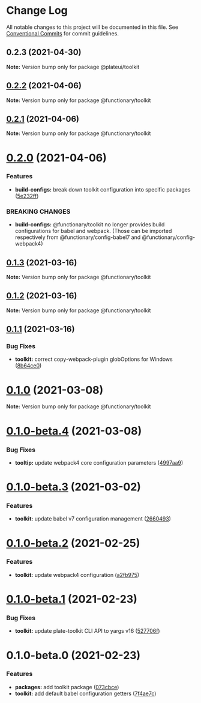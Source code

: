 # Change Log

All notable changes to this project will be documented in this file.
See [Conventional Commits](https://conventionalcommits.org) for commit guidelines.

## 0.2.3 (2021-04-30)

**Note:** Version bump only for package @plateui/toolkit





## [0.2.2](https://github.com/wearefunctionary/plate/compare/@functionary/toolkit@0.2.1...@functionary/toolkit@0.2.2) (2021-04-06)

**Note:** Version bump only for package @functionary/toolkit

## [0.2.1](https://github.com/wearefunctionary/plate/compare/@functionary/toolkit@0.2.0...@functionary/toolkit@0.2.1) (2021-04-06)

**Note:** Version bump only for package @functionary/toolkit

# [0.2.0](https://github.com/wearefunctionary/plate/compare/@functionary/toolkit@0.1.3...@functionary/toolkit@0.2.0) (2021-04-06)

### Features

- **build-configs:** break down toolkit configuration into specific packages ([5e232ff](https://github.com/wearefunctionary/plate/commit/5e232ffbbb6870d6ac8ebbda9cd5659692aa5065))

### BREAKING CHANGES

- **build-configs:** @functionary/toolkit no longer provides build configurations for babel and webpack.
  (Those can be imported respectively from @functionary/config-babel7 and @functionary/config-webpack4)

## [0.1.3](https://github.com/wearefunctionary/plate/compare/@functionary/toolkit@0.1.2...@functionary/toolkit@0.1.3) (2021-03-16)

**Note:** Version bump only for package @functionary/toolkit

## [0.1.2](https://github.com/wearefunctionary/plate/compare/@functionary/toolkit@0.1.1...@functionary/toolkit@0.1.2) (2021-03-16)

**Note:** Version bump only for package @functionary/toolkit

## [0.1.1](https://github.com/wearefunctionary/plate/compare/@functionary/toolkit@0.1.0...@functionary/toolkit@0.1.1) (2021-03-16)

### Bug Fixes

- **toolkit:** correct copy-webpack-plugin globOptions for Windows ([8b64ce0](https://github.com/wearefunctionary/plate/commit/8b64ce0c2a0a310d5da6f17b748f745c810a9426))

# [0.1.0](https://github.com/wearefunctionary/plate/compare/@functionary/toolkit@0.1.0-beta.4...@functionary/toolkit@0.1.0) (2021-03-08)

**Note:** Version bump only for package @functionary/toolkit

# [0.1.0-beta.4](https://github.com/wearefunctionary/plate/compare/@functionary/toolkit@0.1.0-beta.3...@functionary/toolkit@0.1.0-beta.4) (2021-03-08)

### Bug Fixes

- **tooltip:** update webpack4 core configuration parameters ([4997aa9](https://github.com/wearefunctionary/plate/commit/4997aa9a79de7937ebeeb933462b7b43a1fff80d))

# [0.1.0-beta.3](https://github.com/wearefunctionary/plate/compare/@functionary/toolkit@0.1.0-beta.2...@functionary/toolkit@0.1.0-beta.3) (2021-03-02)

### Features

- **toolkit:** update babel v7 configuration management ([2660493](https://github.com/wearefunctionary/plate/commit/26604937ad56a1585d21ebef7fa5859d7dba0e5c))

# [0.1.0-beta.2](https://github.com/wearefunctionary/plate/compare/@functionary/toolkit@0.1.0-beta.1...@functionary/toolkit@0.1.0-beta.2) (2021-02-25)

### Features

- **toolkit:** update webpack4 configuration ([a2fb975](https://github.com/wearefunctionary/plate/commit/a2fb975a05ea5fb1b88b372d3b4992f788b42fe5))

# [0.1.0-beta.1](https://github.com/wearefunctionary/plate/compare/@functionary/toolkit@0.1.0-beta.0...@functionary/toolkit@0.1.0-beta.1) (2021-02-23)

### Bug Fixes

- **toolkit:** update plate-toolkit CLI API to yargs v16 ([527706f](https://github.com/wearefunctionary/plate/commit/527706ff4d2f50e765d97e88bfa200cb31ea5566))

# 0.1.0-beta.0 (2021-02-23)

### Features

- **packages:** add toolkit package ([073cbce](https://github.com/wearefunctionary/plate/commit/073cbcec7cbfc3fea20c623a2284617d608b7508))
- **toolkit:** add default babel configuration getters ([7f4ae7c](https://github.com/wearefunctionary/plate/commit/7f4ae7cde68944b706fc4b8b6d199cd5d0e4959e))

